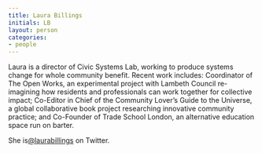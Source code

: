 ```yaml
---
title: Laura Billings
initials: LB
layout: person
categories:
- people
---
```


Laura is a director of Civic Systems Lab, working to produce systems change for whole community benefit. Recent work includes: Coordinator of The Open Works, an experimental project with Lambeth Council re-imagining how residents and professionals can work together for collective impact; Co-Editor in Chief of the Community Lover’s Guide to the Universe, a global collaborative book project researching innovative community practice; and Co-Founder of Trade School London, an alternative education space run on barter.

She is[@laurabillings][] on Twitter.

[@laurabillings]: https://twitter.com/laurabillings
